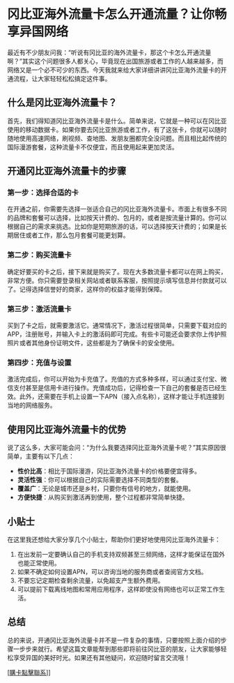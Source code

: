 # 冈比亚海外流量卡怎么开通流量？让你畅享异国网络

最近有不少朋友问我：“听说有冈比亚的海外流量卡，那这个卡怎么开通流量啊？”其实这个问题很多人都关心，毕竟现在出国旅游或者工作的人越来越多，而网络又是一个必不可少的东西。今天我就来给大家详细讲讲冈比亚海外流量卡的开通流程，让大家轻轻松松搞定这件事。

## 什么是冈比亚海外流量卡？

首先，我们得知道冈比亚海外流量卡是什么。简单来说，它就是一种可以在冈比亚使用的移动数据卡。如果你要去冈比亚旅游或者工作，有了这张卡，你就可以随时随地使用高速网络，刷视频、查地图、发朋友圈都完全没问题。而且相比起传统的国际漫游套餐，这种流量卡不仅便宜，而且使用起来更加灵活。

## 开通冈比亚海外流量卡的步骤

### 第一步：选择合适的卡

在开通之前，你需要先选择一张适合自己的冈比亚海外流量卡。市面上有很多不同的品牌和套餐可以选择，比如按天计费的、包月的，或者是按流量计算的。你可以根据自己的需求来挑选。比如你是短期旅游的话，可以选择按天计费的；如果是长期居住或者工作，那么包月套餐可能更划算。

### 第二步：购买流量卡

确定好要买的卡之后，接下来就是购买了。现在大多数流量卡都可以在网上购买，非常方便。你只需要登录相关网站或者联系客服，按照提示填写信息并付款就可以了。记得选择信誉好的商家，这样你的权益才能得到保障。

### 第三步：激活流量卡

买到了卡之后，就需要激活它。通常情况下，激活过程很简单，只需要下载对应的APP，注册账号，并输入卡上的激活码即可完成。有些卡可能还会要求你上传护照照片或者其他身份证明文件，这些都是为了确保卡的安全使用。

### 第四步：充值与设置

激活完成后，你可以开始为卡充值了。充值的方式多种多样，可以通过支付宝、微信支付甚至是信用卡进行操作。充值成功后，记得检查一下自己的套餐是否已经生效。此外，还需要在手机上设置一下APN（接入点名称），这样才能让手机连接到当地的网络服务。

## 使用冈比亚海外流量卡的优势

说了这么多，大家可能会问：“为什么我要选择冈比亚海外流量卡呢？”其实原因很简单，主要有以下几点：

- **性价比高**：相比于国际漫游，冈比亚海外流量卡的价格要便宜得多。
- **灵活性强**：你可以根据自己的实际需要选择不同类型的套餐。
- **覆盖广**：无论是城市还是乡村，只要你有信号的地方，就能使用。
- **方便快捷**：从购买到激活再到使用，整个过程都非常简单快捷。

## 小贴士

在这里我还想给大家分享几个小贴士，帮助你们更好地使用冈比亚海外流量卡：

1. 在出发前一定要确认自己的手机支持双频甚至三频网络，这样才能保证在国外也能正常使用。
2. 如果不确定如何设置APN，可以咨询当地的服务商或者查阅官方文档。
3. 不要忘记定期检查剩余流量，以免超支产生额外费用。
4. 可以提前下载离线地图和常用应用程序，这样即使没有网络也可以正常工作生活。

## 总结

总的来说，开通冈比亚海外流量卡并不是一件复杂的事情，只要按照上面介绍的步骤一步步来就行。希望这篇文章能帮到那些即将前往冈比亚的朋友，让大家能够轻松享受异国的美好时光。如果还有其他疑问，欢迎随时留言交流哦！

[[購卡點擊聯系](https://t.me/s/esim1088)]]